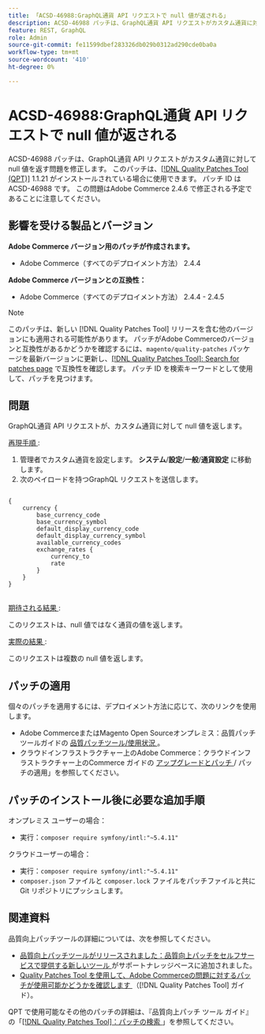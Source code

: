 ```yaml
---
title: 「ACSD-46988:GraphQL通貨 API リクエストで null 値が返される」
description: ACSD-46988 パッチは、GraphQL通貨 API リクエストがカスタム通貨に対して null 値を返す問題を修正します。 このパッチは、[Quality Patches Tool （QPT） ] （https://experienceleague.adobe.com/ja/docs/commerce-knowledge-base/kb/announcements/commerce-announcements/magento-quality-patches-released-new-tool-to-self-serve-quality-patches） 1.1.21 がインストールされている場合に利用できます。 パッチ ID は ACSD-46988 です。 この問題はAdobe Commerce 2.4.6 で修正される予定であることに注意してください。
feature: REST, GraphQL
role: Admin
source-git-commit: fe11599dbef283326db029b0312ad290cde0ba0a
workflow-type: tm+mt
source-wordcount: '410'
ht-degree: 0%

---
```


# ACSD-46988:GraphQL通貨 API リクエストで null 値が返される

ACSD-46988 パッチは、GraphQL通貨 API リクエストがカスタム通貨に対して null 値を返す問題を修正します。 このパッチは、[[!DNL Quality Patches Tool (QPT)]](https://experienceleague.adobe.com/ja/docs/commerce-knowledge-base/kb/announcements/commerce-announcements/magento-quality-patches-released-new-tool-to-self-serve-quality-patches) 1.1.21 がインストールされている場合に使用できます。 パッチ ID は ACSD-46988 です。 この問題はAdobe Commerce 2.4.6 で修正される予定であることに注意してください。

## 影響を受ける製品とバージョン

**Adobe Commerce バージョン用のパッチが作成されます。**

* Adobe Commerce（すべてのデプロイメント方法） 2.4.4

**Adobe Commerce バージョンとの互換性：**

* Adobe Commerce（すべてのデプロイメント方法） 2.4.4 - 2.4.5

>[!NOTE]
>
>このパッチは、新しい [!DNL Quality Patches Tool] リリースを含む他のバージョンにも適用される可能性があります。 パッチがAdobe Commerceのバージョンと互換性があるかどうかを確認するには、`magento/quality-patches` パッケージを最新バージョンに更新し、[[!DNL Quality Patches Tool]: Search for patches page](https://experienceleague.adobe.com/tools/commerce-quality-patches/index.html?lang=ja) で互換性を確認します。 パッチ ID を検索キーワードとして使用して、パッチを見つけます。

## 問題

GraphQL通貨 API リクエストが、カスタム通貨に対して null 値を返します。

<u> 再現手順 </u>:

1. 管理者でカスタム通貨を設定します。 **システム**/**設定**/**一般**/**通貨設定** に移動します。
1. 次のペイロードを持つGraphQL リクエストを送信します。

<pre>
<code class="language-graphql">
&lbrace;
    currency &lbrace;
        base_currency_code
        base_currency_symbol
        default_display_currency_code
        default_display_currency_symbol
        available_currency_codes
        exchange_rates &lbrace;
            currency_to
            rate
        &rbrace;
    &rbrace;
&rbrace;
</code>
</pre>

<u> 期待される結果 </u>:

このリクエストは、null 値ではなく通貨の値を返します。

<u> 実際の結果 </u>:

このリクエストは複数の null 値を返します。

## パッチの適用

個々のパッチを適用するには、デプロイメント方法に応じて、次のリンクを使用します。

* Adobe CommerceまたはMagento Open Sourceオンプレミス：品質パッチツールガイドの [ 品質パッチツール/使用状況 ](/help/tools/quality-patches-tool/usage.md)。
* クラウドインフラストラクチャー上のAdobe Commerce：クラウドインフラストラクチャー上のCommerce ガイドの [ アップグレードとパッチ ](https://experienceleague.adobe.com/docs/commerce-cloud-service/user-guide/develop/upgrade/apply-patches.html?lang=ja)/ パッチの適用」を参照してください。

## パッチのインストール後に必要な追加手順

オンプレミス ユーザーの場合：

* 実行：`composer require symfony/intl:"~5.4.11"`

クラウドユーザーの場合：

* 実行：`composer require symfony/intl:"~5.4.11"`
* `composer.json` ファイルと `composer.lock` ファイルをパッチファイルと共に Git リポジトリにプッシュします。

## 関連資料

品質向上パッチツールの詳細については、次を参照してください。

* [ 品質向上パッチツールがリリースされました：品質向上パッチをセルフサービスで提供する新しいツール ](https://experienceleague.adobe.com/ja/docs/commerce-knowledge-base/kb/announcements/commerce-announcements/magento-quality-patches-released-new-tool-to-self-serve-quality-patches) がサポートナレッジベースに追加されました。
* [Quality Patches Tool を使用して、Adobe Commerceの問題に対するパッチが使用可能かどうかを確認します ](/help/tools/quality-patches-tool/patches-available-in-qpt/check-patch-for-magento-issue-with-magento-quality-patches.md) （[!DNL Quality Patches Tool] ガイド）。

QPT で使用可能なその他のパッチの詳細は、『品質向上パッチ ツール ガイド』の「[[!DNL Quality Patches Tool]：パッチの検索 ](https://experienceleague.adobe.com/tools/commerce-quality-patches/index.html?lang=ja)」を参照してください。
